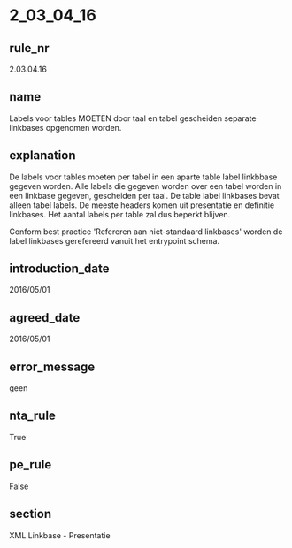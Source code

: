 # 2_03_04_16

## rule_nr
2.03.04.16

## name
Labels voor tables MOETEN door taal en tabel gescheiden separate linkbases opgenomen worden.

## explanation
De labels voor tables moeten per tabel in een aparte table label linkbbase gegeven worden. Alle labels die gegeven worden over een tabel worden in een linkbase gegeven, gescheiden per taal. 
De table label linkbases bevat alleen tabel labels. De meeste headers komen uit presentatie en definitie linkbases. Het aantal labels per table zal dus beperkt blijven.

Conform best practice 'Refereren aan niet-standaard linkbases' worden de label linkbases gerefereerd vanuit het entrypoint schema.

## introduction_date
2016/05/01

## agreed_date
2016/05/01

## error_message
geen

## nta_rule
True

## pe_rule
False

## section
XML Linkbase - Presentatie

